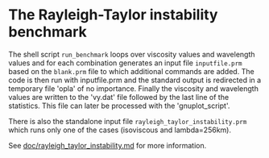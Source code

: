 # The Rayleigh-Taylor instability benchmark

The shell script `run_benchmark` loops over viscosity values and wavelength values and
for each combination generates an input file `inputfile.prm` based on the `blank.prm` file
to which additional commands are added.
The code is then run with inputfile.prm and the standard output is redirected in a
temporary file 'opla' of no importance. Finally the viscosity and wavelength
values are written to the 'vy.dat' file followed by the last line of the statistics.
This file can later be processed with the 'gnuplot_script'.

There is also the standalone input file `rayleigh_taylor_instability.prm` which
runs only one of the cases (isoviscous and lambda=256km).

See [doc/rayleigh_taylor_instability.md](doc/rayleigh_taylor_instability.md) for more information.
